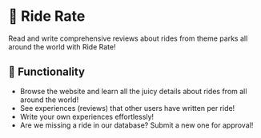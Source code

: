 # 🎢 Ride Rate
Read and write comprehensive reviews about rides from theme parks all around the world with Ride Rate!

## 📜 Functionality
- Browse the website and learn all the juicy details about rides from all around the world!
- See experiences (reviews) that other users have written per ride!
- Write your own experiences effortlessly!
- Are we missing a ride in our database? Submit a new one for approval!
